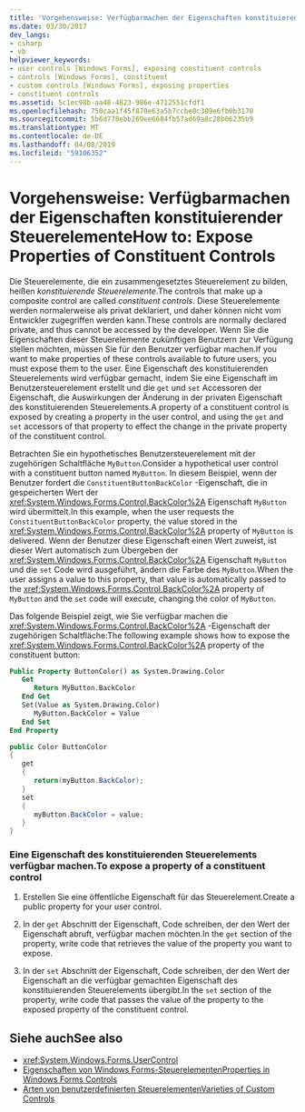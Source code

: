 ```yaml
---
title: 'Vorgehensweise: Verfügbarmachen der Eigenschaften konstituierender Steuerelemente'
ms.date: 03/30/2017
dev_langs:
- csharp
- vb
helpviewer_keywords:
- user controls [Windows Forms], exposing constituent controls
- controls [Windows Forms], constituent
- custom controls [Windows Forms], exposing properties
- constituent controls
ms.assetid: 5c1ec98b-aa48-4823-986e-4712551cfdf1
ms.openlocfilehash: 750caa1f45f870e63a5b7ccbe0c309e6fb0b3178
ms.sourcegitcommit: 5b6d778ebb269ee6684fb57ad69a8c28b06235b9
ms.translationtype: MT
ms.contentlocale: de-DE
ms.lasthandoff: 04/08/2019
ms.locfileid: "59106352"
---
```

# <a name="how-to-expose-properties-of-constituent-controls"></a><span data-ttu-id="745ba-102">Vorgehensweise: Verfügbarmachen der Eigenschaften konstituierender Steuerelemente</span><span class="sxs-lookup"><span data-stu-id="745ba-102">How to: Expose Properties of Constituent Controls</span></span>
<span data-ttu-id="745ba-103">Die Steuerelemente, die ein zusammengesetztes Steuerelement zu bilden, heißen *konstituierende Steuerelemente*.</span><span class="sxs-lookup"><span data-stu-id="745ba-103">The controls that make up a composite control are called *constituent controls*.</span></span> <span data-ttu-id="745ba-104">Diese Steuerelemente werden normalerweise als privat deklariert, und daher können nicht vom Entwickler zugegriffen werden kann.</span><span class="sxs-lookup"><span data-stu-id="745ba-104">These controls are normally declared private, and thus cannot be accessed by the developer.</span></span> <span data-ttu-id="745ba-105">Wenn Sie die Eigenschaften dieser Steuerelemente zukünftigen Benutzern zur Verfügung stellen möchten, müssen Sie für den Benutzer verfügbar machen.</span><span class="sxs-lookup"><span data-stu-id="745ba-105">If you want to make properties of these controls available to future users, you must expose them to the user.</span></span> <span data-ttu-id="745ba-106">Eine Eigenschaft des konstituierenden Steuerelements wird verfügbar gemacht, indem Sie eine Eigenschaft im Benutzersteuerelement erstellt und die `get` und `set` Accessoren der Eigenschaft, die Auswirkungen der Änderung in der privaten Eigenschaft des konstituierenden Steuerelements.</span><span class="sxs-lookup"><span data-stu-id="745ba-106">A property of a constituent control is exposed by creating a property in the user control, and using the `get` and `set` accessors of that property to effect the change in the private property of the constituent control.</span></span>  
  
 <span data-ttu-id="745ba-107">Betrachten Sie ein hypothetisches Benutzersteuerelement mit der zugehörigen Schaltfläche `MyButton`.</span><span class="sxs-lookup"><span data-stu-id="745ba-107">Consider a hypothetical user control with a constituent button named `MyButton`.</span></span> <span data-ttu-id="745ba-108">In diesem Beispiel, wenn der Benutzer fordert die `ConstituentButtonBackColor` -Eigenschaft, die in gespeicherten Wert der <xref:System.Windows.Forms.Control.BackColor%2A> Eigenschaft `MyButton` wird übermittelt.</span><span class="sxs-lookup"><span data-stu-id="745ba-108">In this example, when the user requests the `ConstituentButtonBackColor` property, the value stored in the <xref:System.Windows.Forms.Control.BackColor%2A> property of `MyButton` is delivered.</span></span> <span data-ttu-id="745ba-109">Wenn der Benutzer diese Eigenschaft einen Wert zuweist, ist dieser Wert automatisch zum Übergeben der <xref:System.Windows.Forms.Control.BackColor%2A> Eigenschaft `MyButton` und die `set` Code wird ausgeführt, ändern die Farbe des `MyButton`.</span><span class="sxs-lookup"><span data-stu-id="745ba-109">When the user assigns a value to this property, that value is automatically passed to the <xref:System.Windows.Forms.Control.BackColor%2A> property of `MyButton` and the `set` code will execute, changing the color of `MyButton`.</span></span>  
  
 <span data-ttu-id="745ba-110">Das folgende Beispiel zeigt, wie Sie verfügbar machen die <xref:System.Windows.Forms.Control.BackColor%2A> -Eigenschaft der zugehörigen Schaltfläche:</span><span class="sxs-lookup"><span data-stu-id="745ba-110">The following example shows how to expose the <xref:System.Windows.Forms.Control.BackColor%2A> property of the constituent button:</span></span>  
  
```vb  
Public Property ButtonColor() as System.Drawing.Color  
   Get  
      Return MyButton.BackColor  
   End Get  
   Set(Value as System.Drawing.Color)  
      MyButton.BackColor = Value  
   End Set  
End Property  
```  
  
```csharp  
public Color ButtonColor  
{  
   get  
   {  
      return(myButton.BackColor);  
   }  
   set  
   {  
      myButton.BackColor = value;  
   }  
}  
```  
  
### <a name="to-expose-a-property-of-a-constituent-control"></a><span data-ttu-id="745ba-111">Eine Eigenschaft des konstituierenden Steuerelements verfügbar machen.</span><span class="sxs-lookup"><span data-stu-id="745ba-111">To expose a property of a constituent control</span></span>  
  
1.  <span data-ttu-id="745ba-112">Erstellen Sie eine öffentliche Eigenschaft für das Steuerelement.</span><span class="sxs-lookup"><span data-stu-id="745ba-112">Create a public property for your user control.</span></span>  
  
2.  <span data-ttu-id="745ba-113">In der `get` Abschnitt der Eigenschaft, Code schreiben, der den Wert der Eigenschaft abruft, verfügbar machen möchten.</span><span class="sxs-lookup"><span data-stu-id="745ba-113">In the `get` section of the property, write code that retrieves the value of the property you want to expose.</span></span>  
  
3.  <span data-ttu-id="745ba-114">In der `set` Abschnitt der Eigenschaft, Code schreiben, der den Wert der Eigenschaft an die verfügbar gemachten Eigenschaft des konstituierenden Steuerelements übergibt.</span><span class="sxs-lookup"><span data-stu-id="745ba-114">In the `set` section of the property, write code that passes the value of the property to the exposed property of the constituent control.</span></span>  
  
## <a name="see-also"></a><span data-ttu-id="745ba-115">Siehe auch</span><span class="sxs-lookup"><span data-stu-id="745ba-115">See also</span></span>

- <xref:System.Windows.Forms.UserControl>
- [<span data-ttu-id="745ba-116">Eigenschaften von Windows Forms-Steuerelementen</span><span class="sxs-lookup"><span data-stu-id="745ba-116">Properties in Windows Forms Controls</span></span>](properties-in-windows-forms-controls.md)
- [<span data-ttu-id="745ba-117">Arten von benutzerdefinierten Steuerelementen</span><span class="sxs-lookup"><span data-stu-id="745ba-117">Varieties of Custom Controls</span></span>](varieties-of-custom-controls.md)
